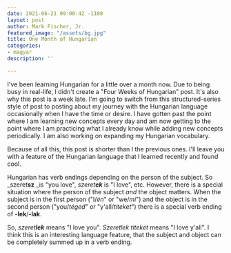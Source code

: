 ```yaml
---
date: 2021-06-21 09:00:42 -1100
layout: post
author: Mark Fischer, Jr.
featured_image: "/assets/bg.jpg"
title: One Month of Hungarian
categories:
- magyar
description: ''

---
```

I've been learning Hungarian for a little over a month now. Due to being busy in real-life, I didn't create a "Four Weeks of Hungarian" post. It's also why this post is a week late. I'm going to switch from this structured-series style of post to posting about my journey with the Hungarian language occasionally when I have the time or desire. I have gotten past the point where I am learning new concepts every day and am now getting to the point where I am practicing what I already know while adding new concepts periodically. I am also working on expanding my Hungarian vocabulary.

Because of all this, this post is shorter than I the previous ones. I'll leave you with a feature of the Hungarian language that I learned recently and found cool.

Hungarian has verb endings depending on the person of the subject. So _szeret**sz** _is "you love", _szeret**ek**_ is "I love", etc. However, there is a special situation where the person of the subject _and_ the object matters. When the subject is in the first person ("I/_én_" or "we/_mi_") and the object is in the second person ("you/_téged_" or "y'all/_titeket_") there is a special verb ending of **-lek**/**-lak**.

So, _szeret**lek**_ means "I love you". _Szeretlek titeket_ means "I love y'all". I think this is an interesting language feature, that the subject and object can be completely summed up in a verb ending.